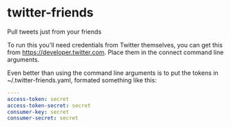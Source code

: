 # twitter-friends
Pull tweets just from your friends

To run this you'll need credentials from Twitter themselves, you can get this from https://developer.twitter.com. Place them in the connect command line arguments.

Even better than using the command line arguments is to put the tokens in ~/.twitter-friends.yaml, formated something like this:

```yaml
----
access-token: secret
access-token-secret: secret
consumer-key: secret
consumer-secret: secret
```